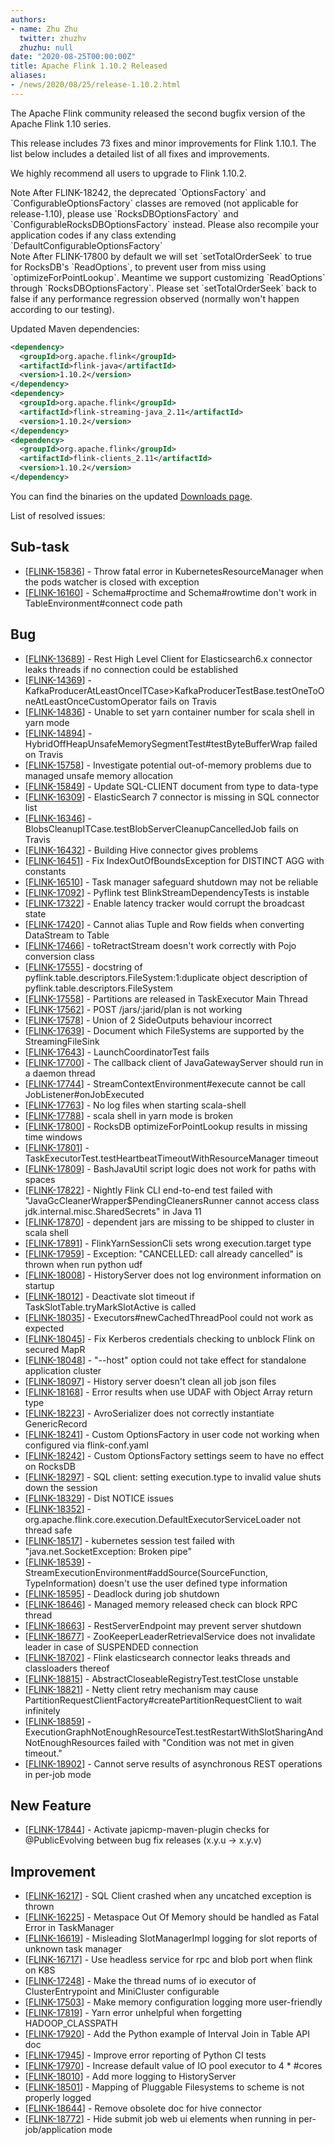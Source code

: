 ```yaml
---
authors:
- name: Zhu Zhu
  twitter: zhuzhv
  zhuzhu: null
date: "2020-08-25T00:00:00Z"
title: Apache Flink 1.10.2 Released
aliases:
- /news/2020/08/25/release-1.10.2.html
---
```


The Apache Flink community released the second bugfix version of the Apache Flink 1.10 series.

This release includes 73 fixes and minor improvements for Flink 1.10.1. The list below includes a detailed list of all fixes and improvements.

We highly recommend all users to upgrade to Flink 1.10.2.

<div class="alert alert-info" markdown="1">
<span class="label label-info" style="display: inline-block"><span class="glyphicon glyphicon-info-sign" aria-hidden="true"></span> Note</span>
After FLINK-18242, the deprecated `OptionsFactory` and `ConfigurableOptionsFactory` classes are removed (not applicable for release-1.10), please use `RocksDBOptionsFactory` and `ConfigurableRocksDBOptionsFactory` instead. Please also recompile your application codes if any class extending `DefaultConfigurableOptionsFactory`
</div>

<div class="alert alert-info" markdown="1">
<span class="label label-info" style="display: inline-block"><span class="glyphicon glyphicon-info-sign" aria-hidden="true"></span> Note</span>
After FLINK-17800 by default we will set `setTotalOrderSeek` to true for RocksDB's `ReadOptions`, to prevent user from miss using `optimizeForPointLookup`. Meantime we support customizing `ReadOptions` through `RocksDBOptionsFactory`. Please set `setTotalOrderSeek` back to false if any performance regression observed (normally won't happen according to our testing).
</div>

Updated Maven dependencies:

```xml
<dependency>
  <groupId>org.apache.flink</groupId>
  <artifactId>flink-java</artifactId>
  <version>1.10.2</version>
</dependency>
<dependency>
  <groupId>org.apache.flink</groupId>
  <artifactId>flink-streaming-java_2.11</artifactId>
  <version>1.10.2</version>
</dependency>
<dependency>
  <groupId>org.apache.flink</groupId>
  <artifactId>flink-clients_2.11</artifactId>
  <version>1.10.2</version>
</dependency>
```

You can find the binaries on the updated [Downloads page](/downloads.html).

List of resolved issues:
    
<h2>        Sub-task
</h2>
<ul>
<li>[<a href='https://issues.apache.org/jira/browse/FLINK-15836'>FLINK-15836</a>] -         Throw fatal error in KubernetesResourceManager when the pods watcher is closed with exception
</li>
<li>[<a href='https://issues.apache.org/jira/browse/FLINK-16160'>FLINK-16160</a>] -         Schema#proctime and Schema#rowtime don&#39;t work in TableEnvironment#connect code path
</li>
</ul>
            
<h2>        Bug
</h2>
<ul>
<li>[<a href='https://issues.apache.org/jira/browse/FLINK-13689'>FLINK-13689</a>] -         Rest High Level Client for Elasticsearch6.x connector leaks threads if no connection could be established
</li>
<li>[<a href='https://issues.apache.org/jira/browse/FLINK-14369'>FLINK-14369</a>] -         KafkaProducerAtLeastOnceITCase&gt;KafkaProducerTestBase.testOneToOneAtLeastOnceCustomOperator fails on Travis
</li>
<li>[<a href='https://issues.apache.org/jira/browse/FLINK-14836'>FLINK-14836</a>] -         Unable to set yarn container number for scala shell in yarn mode
</li>
<li>[<a href='https://issues.apache.org/jira/browse/FLINK-14894'>FLINK-14894</a>] -         HybridOffHeapUnsafeMemorySegmentTest#testByteBufferWrap failed on Travis
</li>
<li>[<a href='https://issues.apache.org/jira/browse/FLINK-15758'>FLINK-15758</a>] -         Investigate potential out-of-memory problems due to managed unsafe memory allocation
</li>
<li>[<a href='https://issues.apache.org/jira/browse/FLINK-15849'>FLINK-15849</a>] -         Update SQL-CLIENT document from type to data-type
</li>
<li>[<a href='https://issues.apache.org/jira/browse/FLINK-16309'>FLINK-16309</a>] -         ElasticSearch 7 connector is missing in SQL connector list
</li>
<li>[<a href='https://issues.apache.org/jira/browse/FLINK-16346'>FLINK-16346</a>] -         BlobsCleanupITCase.testBlobServerCleanupCancelledJob fails on Travis
</li>
<li>[<a href='https://issues.apache.org/jira/browse/FLINK-16432'>FLINK-16432</a>] -         Building Hive connector gives problems
</li>
<li>[<a href='https://issues.apache.org/jira/browse/FLINK-16451'>FLINK-16451</a>] -         Fix IndexOutOfBoundsException for DISTINCT AGG with constants
</li>
<li>[<a href='https://issues.apache.org/jira/browse/FLINK-16510'>FLINK-16510</a>] -         Task manager safeguard shutdown may not be reliable
</li>
<li>[<a href='https://issues.apache.org/jira/browse/FLINK-17092'>FLINK-17092</a>] -         Pyflink test BlinkStreamDependencyTests is instable
</li>
<li>[<a href='https://issues.apache.org/jira/browse/FLINK-17322'>FLINK-17322</a>] -         Enable latency tracker would corrupt the broadcast state
</li>
<li>[<a href='https://issues.apache.org/jira/browse/FLINK-17420'>FLINK-17420</a>] -         Cannot alias Tuple and Row fields when converting DataStream to Table
</li>
<li>[<a href='https://issues.apache.org/jira/browse/FLINK-17466'>FLINK-17466</a>] -         toRetractStream doesn&#39;t work correctly with Pojo conversion class
</li>
<li>[<a href='https://issues.apache.org/jira/browse/FLINK-17555'>FLINK-17555</a>] -         docstring of pyflink.table.descriptors.FileSystem:1:duplicate object description of pyflink.table.descriptors.FileSystem
</li>
<li>[<a href='https://issues.apache.org/jira/browse/FLINK-17558'>FLINK-17558</a>] -         Partitions are released in TaskExecutor Main Thread
</li>
<li>[<a href='https://issues.apache.org/jira/browse/FLINK-17562'>FLINK-17562</a>] -         POST /jars/:jarid/plan is not working
</li>
<li>[<a href='https://issues.apache.org/jira/browse/FLINK-17578'>FLINK-17578</a>] -         Union of 2 SideOutputs behaviour incorrect
</li>
<li>[<a href='https://issues.apache.org/jira/browse/FLINK-17639'>FLINK-17639</a>] -         Document which FileSystems are supported by the StreamingFileSink
</li>
<li>[<a href='https://issues.apache.org/jira/browse/FLINK-17643'>FLINK-17643</a>] -         LaunchCoordinatorTest fails
</li>
<li>[<a href='https://issues.apache.org/jira/browse/FLINK-17700'>FLINK-17700</a>] -         The callback client of JavaGatewayServer should run in a daemon thread
</li>
<li>[<a href='https://issues.apache.org/jira/browse/FLINK-17744'>FLINK-17744</a>] -         StreamContextEnvironment#execute cannot be call JobListener#onJobExecuted
</li>
<li>[<a href='https://issues.apache.org/jira/browse/FLINK-17763'>FLINK-17763</a>] -         No log files when starting scala-shell
</li>
<li>[<a href='https://issues.apache.org/jira/browse/FLINK-17788'>FLINK-17788</a>] -         scala shell in yarn mode is broken
</li>
<li>[<a href='https://issues.apache.org/jira/browse/FLINK-17800'>FLINK-17800</a>] -         RocksDB optimizeForPointLookup results in missing time windows
</li>
<li>[<a href='https://issues.apache.org/jira/browse/FLINK-17801'>FLINK-17801</a>] -         TaskExecutorTest.testHeartbeatTimeoutWithResourceManager timeout
</li>
<li>[<a href='https://issues.apache.org/jira/browse/FLINK-17809'>FLINK-17809</a>] -         BashJavaUtil script logic does not work for paths with spaces
</li>
<li>[<a href='https://issues.apache.org/jira/browse/FLINK-17822'>FLINK-17822</a>] -         Nightly Flink CLI end-to-end test failed with &quot;JavaGcCleanerWrapper$PendingCleanersRunner cannot access class jdk.internal.misc.SharedSecrets&quot; in Java 11 
</li>
<li>[<a href='https://issues.apache.org/jira/browse/FLINK-17870'>FLINK-17870</a>] -         dependent jars are missing to be shipped to cluster in scala shell
</li>
<li>[<a href='https://issues.apache.org/jira/browse/FLINK-17891'>FLINK-17891</a>] -          FlinkYarnSessionCli sets wrong execution.target type
</li>
<li>[<a href='https://issues.apache.org/jira/browse/FLINK-17959'>FLINK-17959</a>] -         Exception: &quot;CANCELLED: call already cancelled&quot; is thrown when run python udf
</li>
<li>[<a href='https://issues.apache.org/jira/browse/FLINK-18008'>FLINK-18008</a>] -         HistoryServer does not log environment information on startup
</li>
<li>[<a href='https://issues.apache.org/jira/browse/FLINK-18012'>FLINK-18012</a>] -         Deactivate slot timeout if TaskSlotTable.tryMarkSlotActive is called
</li>
<li>[<a href='https://issues.apache.org/jira/browse/FLINK-18035'>FLINK-18035</a>] -         Executors#newCachedThreadPool could not work as expected
</li>
<li>[<a href='https://issues.apache.org/jira/browse/FLINK-18045'>FLINK-18045</a>] -         Fix Kerberos credentials checking to unblock Flink on secured MapR
</li>
<li>[<a href='https://issues.apache.org/jira/browse/FLINK-18048'>FLINK-18048</a>] -         &quot;--host&quot; option could not take effect for standalone application cluster
</li>
<li>[<a href='https://issues.apache.org/jira/browse/FLINK-18097'>FLINK-18097</a>] -         History server doesn&#39;t clean all job json files
</li>
<li>[<a href='https://issues.apache.org/jira/browse/FLINK-18168'>FLINK-18168</a>] -         Error results when use UDAF with Object Array return type
</li>
<li>[<a href='https://issues.apache.org/jira/browse/FLINK-18223'>FLINK-18223</a>] -         AvroSerializer does not correctly instantiate GenericRecord
</li>
<li>[<a href='https://issues.apache.org/jira/browse/FLINK-18241'>FLINK-18241</a>] -         Custom OptionsFactory in user code not working when configured via flink-conf.yaml
</li>
<li>[<a href='https://issues.apache.org/jira/browse/FLINK-18242'>FLINK-18242</a>] -         Custom OptionsFactory settings seem to have no effect on RocksDB
</li>
<li>[<a href='https://issues.apache.org/jira/browse/FLINK-18297'>FLINK-18297</a>] -         SQL client: setting execution.type to invalid value shuts down the session
</li>
<li>[<a href='https://issues.apache.org/jira/browse/FLINK-18329'>FLINK-18329</a>] -         Dist NOTICE issues
</li>
<li>[<a href='https://issues.apache.org/jira/browse/FLINK-18352'>FLINK-18352</a>] -         org.apache.flink.core.execution.DefaultExecutorServiceLoader not thread safe
</li>
<li>[<a href='https://issues.apache.org/jira/browse/FLINK-18517'>FLINK-18517</a>] -         kubernetes session test failed with &quot;java.net.SocketException: Broken pipe&quot;
</li>
<li>[<a href='https://issues.apache.org/jira/browse/FLINK-18539'>FLINK-18539</a>] -         StreamExecutionEnvironment#addSource(SourceFunction, TypeInformation) doesn&#39;t use the user defined type information
</li>
<li>[<a href='https://issues.apache.org/jira/browse/FLINK-18595'>FLINK-18595</a>] -         Deadlock during job shutdown
</li>
<li>[<a href='https://issues.apache.org/jira/browse/FLINK-18646'>FLINK-18646</a>] -         Managed memory released check can block RPC thread
</li>
<li>[<a href='https://issues.apache.org/jira/browse/FLINK-18663'>FLINK-18663</a>] -         RestServerEndpoint may prevent server shutdown
</li>
<li>[<a href='https://issues.apache.org/jira/browse/FLINK-18677'>FLINK-18677</a>] -         ZooKeeperLeaderRetrievalService does not invalidate leader in case of SUSPENDED connection
</li>
<li>[<a href='https://issues.apache.org/jira/browse/FLINK-18702'>FLINK-18702</a>] -         Flink elasticsearch connector leaks threads and classloaders thereof
</li>
<li>[<a href='https://issues.apache.org/jira/browse/FLINK-18815'>FLINK-18815</a>] -         AbstractCloseableRegistryTest.testClose unstable
</li>
<li>[<a href='https://issues.apache.org/jira/browse/FLINK-18821'>FLINK-18821</a>] -         Netty client retry mechanism may cause PartitionRequestClientFactory#createPartitionRequestClient to wait infinitely
</li>
<li>[<a href='https://issues.apache.org/jira/browse/FLINK-18859'>FLINK-18859</a>] -         ExecutionGraphNotEnoughResourceTest.testRestartWithSlotSharingAndNotEnoughResources failed with &quot;Condition was not met in given timeout.&quot;
</li>
<li>[<a href='https://issues.apache.org/jira/browse/FLINK-18902'>FLINK-18902</a>] -         Cannot serve results of asynchronous REST operations in per-job mode
</li>
</ul>
            
<h2>        New Feature
</h2>
<ul>
<li>[<a href='https://issues.apache.org/jira/browse/FLINK-17844'>FLINK-17844</a>] -         Activate japicmp-maven-plugin checks for @PublicEvolving between bug fix releases (x.y.u -&gt; x.y.v)
</li>
</ul>
    
<h2>        Improvement
</h2>
<ul>
<li>[<a href='https://issues.apache.org/jira/browse/FLINK-16217'>FLINK-16217</a>] -         SQL Client crashed when any uncatched exception is thrown
</li>
<li>[<a href='https://issues.apache.org/jira/browse/FLINK-16225'>FLINK-16225</a>] -         Metaspace Out Of Memory should be handled as Fatal Error in TaskManager
</li>
<li>[<a href='https://issues.apache.org/jira/browse/FLINK-16619'>FLINK-16619</a>] -         Misleading SlotManagerImpl logging for slot reports of unknown task manager
</li>
<li>[<a href='https://issues.apache.org/jira/browse/FLINK-16717'>FLINK-16717</a>] -         Use headless service for rpc and blob port when flink on K8S
</li>
<li>[<a href='https://issues.apache.org/jira/browse/FLINK-17248'>FLINK-17248</a>] -         Make the thread nums of io executor of ClusterEntrypoint and MiniCluster configurable
</li>
<li>[<a href='https://issues.apache.org/jira/browse/FLINK-17503'>FLINK-17503</a>] -         Make memory configuration logging more user-friendly
</li>
<li>[<a href='https://issues.apache.org/jira/browse/FLINK-17819'>FLINK-17819</a>] -         Yarn error unhelpful when forgetting HADOOP_CLASSPATH
</li>
<li>[<a href='https://issues.apache.org/jira/browse/FLINK-17920'>FLINK-17920</a>] -         Add the Python example of Interval Join in Table API doc
</li>
<li>[<a href='https://issues.apache.org/jira/browse/FLINK-17945'>FLINK-17945</a>] -         Improve error reporting of Python CI tests
</li>
<li>[<a href='https://issues.apache.org/jira/browse/FLINK-17970'>FLINK-17970</a>] -         Increase default value of IO pool executor to 4 * #cores
</li>
<li>[<a href='https://issues.apache.org/jira/browse/FLINK-18010'>FLINK-18010</a>] -         Add more logging to HistoryServer
</li>
<li>[<a href='https://issues.apache.org/jira/browse/FLINK-18501'>FLINK-18501</a>] -         Mapping of Pluggable Filesystems to scheme is not properly logged
</li>
<li>[<a href='https://issues.apache.org/jira/browse/FLINK-18644'>FLINK-18644</a>] -         Remove obsolete doc for hive connector
</li>
<li>[<a href='https://issues.apache.org/jira/browse/FLINK-18772'>FLINK-18772</a>] -         Hide submit job web ui elements when running in per-job/application mode
</li>
</ul>
                                                                                                                                                            
